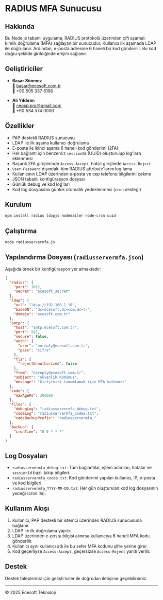 # RADIUS MFA Sunucusu

## Hakkında

Bu Node.js tabanlı uygulama, RADIUS protokolü üzerinden çift aşamalı kimlik doğrulama (MFA) sağlayan bir sunucudur. Kullanıcı ilk aşamada LDAP ile doğrulanır. Ardından, e-posta adresine 6 haneli bir kod gönderilir. Bu kod doğru şekilde girildiğinde erişim sağlanır.

## Geliştiriciler

- **Başar Sönmez**  
  📧 [basar@ecesoft.com.tr](mailto:basar@ecesoft.com.tr)  
  📱 +90 505 337 6198

- **Ali Yıldırım**  
  📧 [neoxp.pro@gmail.com](mailto:neoxp.pro@gmail.com)  
  📱 +90 534 574 0000

## Özellikler

- PAP destekli RADIUS sunucusu
- LDAP ile ilk aşama kullanıcı doğrulama
- E-posta ile ikinci aşama 6 haneli kod gönderimi (2FA)
- Her bağlantı için benzersiz `sessionId` (UUID) oluşturulup log'lara eklenmesi
- Başarılı 2FA girişlerinde `Access-Accept`, hatalı girişlerde `Access-Reject`
- `User-Password` dışındaki tüm RADIUS attribute'larını log'lama
- Kullanıcının LDAP üzerinden e-posta ve cep telefonu bilgilerini çekme
- JSON tabanlı konfigürasyon dosyası
- Günlük debug ve kod log'ları
- Kod log dosyasının günlük otomatik yedeklenmesi (`cron` desteği)

## Kurulum

```bash
npm install radius ldapjs nodemailer node-cron uuid
```

## Çalıştırma

```bash
node radiusservermfa.js
```

## Yapılandırma Dosyası (`radiusservermfa.json`)

Aşağıda örnek bir konfigürasyon yer almaktadır:

```json
{
  "radius": {
    "port": 1812,
    "secret": "ecesoft_secret"
  },
  "ldap": {
    "url": "ldap://192.168.1.10",
    "baseDN": "dc=ecesoft,dc=com,dc=tr",
    "domain": "ecesoft.com.tr"
  },
  "smtp": {
    "host": "smtp.ecesoft.com.tr",
    "port": 587,
    "secure": false,
    "auth": {
      "user": "noreply@ecesoft.com.tr",
      "pass": "sifre"
    },
    "tls": {
      "rejectUnauthorized": false
    },
    "from": "noreply@ecesoft.com.tr",
    "subject": "Güvenlik Kodunuz",
    "message": "Girişinizi tamamlamak için MFA kodunuz:"
  },
  "code": {
    "maxAgeMs": 300000
  },
  "files": {
    "debugLog": "radiusservermfa_debug.txt",
    "codeLog": "radiusservermfa_codes.txt",
    "codeBackupPrefix": "radiusservermfa_"
  },
  "backup": {
    "cronTime": "0 0 * * *"
  }
}
```

## Log Dosyaları

- `radiusservermfa_debug.txt`: Tüm bağlantılar, işlem adımları, hatalar ve `sessionId` bazlı takip bilgileri.
- `radiusservermfa_codes.txt`: Kod gönderimi yapılan kullanıcı, IP, e-posta ve kod bilgileri.
- `radiusservermfa_YYYY-MM-DD.txt`: Her gün oluşturulan kod log dosyasının yedeği (cron ile).

## Kullanım Akışı

1. Kullanıcı, PAP destekli bir istemci üzerinden RADIUS sunucusuna bağlanır.
2. LDAP ile ilk doğrulama yapılır.
3. LDAP üzerinden e-posta bilgisi alınırsa kullanıcıya 6 haneli MFA kodu gönderilir.
4. Kullanıcı aynı kullanıcı adı ile bu sefer MFA kodunu şifre yerine girer.
5. Kod geçerliyse `Access-Accept`, geçersizse `Access-Reject` yanıtı verilir.

## Destek

Destek talepleriniz için geliştiriciler ile doğrudan iletişime geçebilirsiniz.

---

© 2025 Ecesoft Teknoloji
